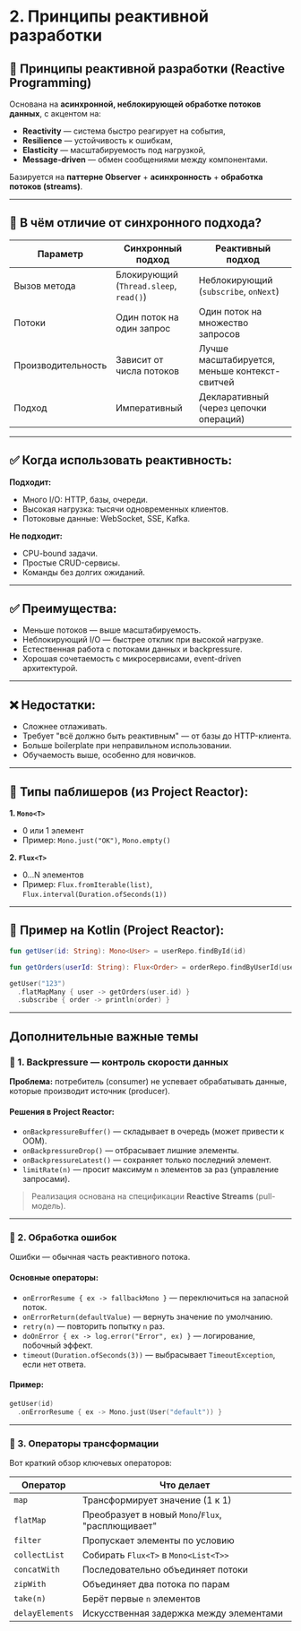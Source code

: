 # 2. Принципы реактивной разработки

## 🚀 Принципы реактивной разработки (Reactive Programming)

Основана на **асинхронной, неблокирующей обработке потоков данных**, с акцентом на:

* **Reactivity** — система быстро реагирует на события,
* **Resilience** — устойчивость к ошибкам,
* **Elasticity** — масштабируемость под нагрузкой,
* **Message-driven** — обмен сообщениями между компонентами.

Базируется на **паттерне Observer** + **асинхронность** + **обработка потоков (streams)**.

---

## 🔄 В чём отличие от синхронного подхода?

| Параметр           | Синхронный подход                      | Реактивный подход                             |
| ------------------ | -------------------------------------- | --------------------------------------------- |
| Вызов метода       | Блокирующий (`Thread.sleep`, `read()`) | Неблокирующий (`subscribe`, `onNext`)         |
| Потоки             | Один поток на один запрос              | Один поток на множество запросов              |
| Производительность | Зависит от числа потоков               | Лучше масштабируется, меньше контекст-свитчей |
| Подход             | Императивный                           | Декларативный (через цепочки операций)        |

---

## ✅ Когда использовать реактивность:

**Подходит:**

* Много I/O: HTTP, базы, очереди.
* Высокая нагрузка: тысячи одновременных клиентов.
* Потоковые данные: WebSocket, SSE, Kafka.

**Не подходит:**

* CPU-bound задачи.
* Простые CRUD-сервисы.
* Команды без долгих ожиданий.

---

## ✅ Преимущества:

* Меньше потоков — выше масштабируемость.
* Неблокирующий I/O — быстрее отклик при высокой нагрузке.
* Естественная работа с потоками данных и backpressure.
* Хорошая сочетаемость с микросервисами, event-driven архитектурой.

---

## ❌ Недостатки:

* Сложнее отлаживать.
* Требует "всё должно быть реактивным" — от базы до HTTP-клиента.
* Больше boilerplate при неправильном использовании.
* Обучаемость выше, особенно для новичков.

---

## 🔀 Типы паблишеров (из Project Reactor):

**1. `Mono<T>`**

* 0 или 1 элемент
* Пример: `Mono.just("OK")`, `Mono.empty()`

**2. `Flux<T>`**

* 0…N элементов
* Пример: `Flux.fromIterable(list)`, `Flux.interval(Duration.ofSeconds(1))`

---

## 🔄 Пример на Kotlin (Project Reactor):

```kotlin
fun getUser(id: String): Mono<User> = userRepo.findById(id)

fun getOrders(userId: String): Flux<Order> = orderRepo.findByUserId(userId)

getUser("123")
  .flatMapMany { user -> getOrders(user.id) }
  .subscribe { order -> println(order) }
```

---

## Дополнительные важные темы

### 🧯 1. Backpressure — контроль скорости данных

**Проблема:** потребитель (consumer) не успевает обрабатывать данные, которые производит источник (producer).

#### Решения в Project Reactor:

* `onBackpressureBuffer()` — складывает в очередь (может привести к OOM).
* `onBackpressureDrop()` — отбрасывает лишние элементы.
* `onBackpressureLatest()` — сохраняет только последний элемент.
* `limitRate(n)` — просит максимум `n` элементов за раз (управление запросами).

> Реализация основана на спецификации **Reactive Streams** (pull-модель).

---

### 🚨 2. Обработка ошибок

Ошибки — обычная часть реактивного потока.

#### Основные операторы:

* `onErrorResume { ex -> fallbackMono }` — переключиться на запасной поток.
* `onErrorReturn(defaultValue)` — вернуть значение по умолчанию.
* `retry(n)` — повторить попытку `n` раз.
* `doOnError { ex -> log.error("Error", ex) }` — логирование, побочный эффект.
* `timeout(Duration.ofSeconds(3))` — выбрасывает `TimeoutException`, если нет ответа.

#### Пример:

```kotlin
getUser(id)
  .onErrorResume { ex -> Mono.just(User("default")) }
```

---

### 🔧 3. Операторы трансформации

Вот краткий обзор ключевых операторов:

| Оператор        | Что делает                                        |
| --------------- | ------------------------------------------------- |
| `map`           | Трансформирует значение (1 к 1)                   |
| `flatMap`       | Преобразует в новый `Mono`/`Flux`, "расплющивает" |
| `filter`        | Пропускает элементы по условию                    |
| `collectList`   | Собирать `Flux<T>` в `Mono<List<T>>`              |
| `concatWith`    | Последовательно объединяет потоки                 |
| `zipWith`       | Объединяет два потока по парам                    |
| `take(n)`       | Берёт первые `n` элементов                        |
| `delayElements` | Искусственная задержка между элементами           |
